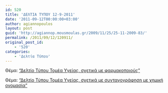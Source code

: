 ```yaml
---
id: 520
title: 'ΔΕΛΤΙΑ ΤΥΠΟΥ 12-9-2011'
date: '2011-09-12T00:00:00+03:00'
author: agiannopoulos
layout: post
guid: 'http://agiannop.mousmoulas.gr/2009/11/25/25-11-2009-83/'
permalink: /2011/09/12/120911/
original_post_id:
    - '520'
categories:
    - 'Δελτία Τύπου'
---
```


Θέμα: [“Δελτίο Τύπου Τομέα Υγείας, σχετικά με φαρμακοποιούς” ](/wp-content/uploads/2009/11/12092011_dt_gia_farmakopoioys.pdf)

Θέμα: [“Δελτίο Τύπου Τομέα Υγείας, σχετικά με συνταγογράφηση με χημική ονομασία” ](/wp-content/uploads/2009/11/12092011_syntagografisi_me_ximiki_onomasia.pdf)